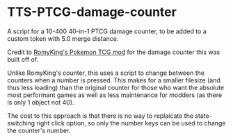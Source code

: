 # TTS-PTCG-damage-counter
A script for a 10-400 40-in-1 PTCG damage counter, to be added to a custom token with 5.0 merge distance.

Credit to [RomyKing's Pokemon TCG mod](https://steamcommunity.com/sharedfiles/filedetails/?id=1519366487) for the damage counter this was built off of.

Unlike RomyKing's counter, this uses a script to change between the counters when a number is pressed. This makes for a smaller filesize (and thus less loading) than the original counter for those who want the absolute most performant games as well as less maintenance for modders (as there is only 1 object not 40).

The cost to this approach is that there is no way to replaicate the state-switching right click option, so only the number keys can be used to change the counter's number.
